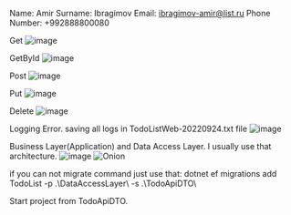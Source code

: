Name: Amir
Surname: Ibragimov
Email: ibragimov-amir@list.ru
Phone Number: +992888800080

Get
![image](https://user-images.githubusercontent.com/69799846/192093268-00d37479-c920-429d-b53e-e3caa7b7fec3.png)

GetById
![image](https://user-images.githubusercontent.com/69799846/192093277-06f72f27-b4ce-460d-97e6-676753574b04.png)

Post 
![image](https://user-images.githubusercontent.com/69799846/192093288-85d08f9c-aed6-4cb5-89ac-9ce1577f902b.png)

Put
![image](https://user-images.githubusercontent.com/69799846/192093292-af92d490-916e-4d48-81e9-594396a7acf8.png)

Delete
![image](https://user-images.githubusercontent.com/69799846/192093301-9cb7f0cf-9386-4173-855b-a5c267c4bd81.png)

Logging Error.
saving all logs in TodoListWeb-20220924.txt file
![image](https://user-images.githubusercontent.com/69799846/192093308-ad725536-60b2-4911-9cca-feab30f7ce23.png)

Business Layer(Application) and Data Access Layer.
I usually use that architecture.
![image](https://user-images.githubusercontent.com/69799846/192093323-6c0201e7-ec9a-4f7e-be84-66a9193260cd.png)
![Onion](https://user-images.githubusercontent.com/69799846/192093352-f6553040-4726-4482-8753-64cf7af82cb3.png)

if you can not migrate command just use that:
dotnet ef migrations add TodoList -p .\DataAccessLayer\ -s .\TodoApiDTO\

Start project from TodoApiDTO.
